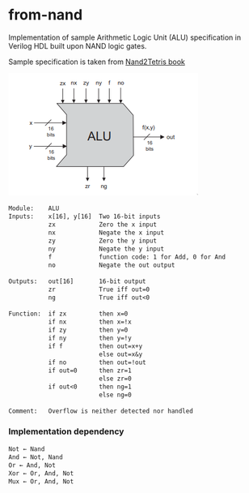 # from-nand
Implementation of sample Arithmetic Logic Unit (ALU) specification in Verilog HDL built upon NAND logic gates.


Sample specification is taken from [Nand2Tetris book](https://www.nand2tetris.org/_files/ugd/44046b_f0eaab042ba042dcb58f3e08b46bb4d7.pdf)

![ALU](/img/alu.png "ALU")

```
Module:    ALU
Inputs:    x[16], y[16]  Two 16-bit inputs
           zx            Zero the x input
           nx            Negate the x input
           zy            Zero the y input
           ny            Negate the y input
           f             function code: 1 for Add, 0 for And
           no            Negate the out output

Outputs:   out[16]       16-bit output
           zr            True iff out=0
           ng            True iff out<0

Function:  if zx         then x=0
           if nx         then x=!x
           if zy         then y=0
           if ny         then y=!y
           if f          then out=x+y
                         else out=x&y
           if no         then out=!out
           if out=0      then zr=1
                         else zr=0
           if out<0      then ng=1
                         else ng=0

Comment:   Overflow is neither detected nor handled 
```

### Implementation dependency
```
Not ← Nand
And ← Not, Nand
Or ← And, Not
Xor ← Or, And, Not
Mux ← Or, And, Not
```
